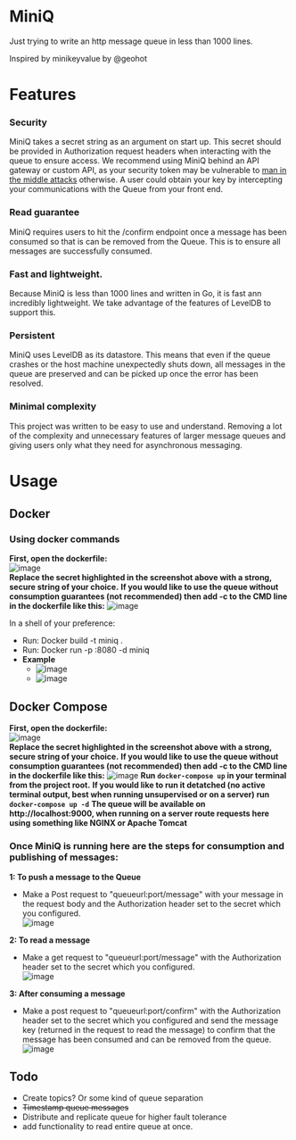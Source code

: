 # MiniQ

Just trying to write an http message queue in less than 1000 lines. 

Inspired by minikeyvalue by @geohot

# Features
### Security
MiniQ takes a secret string as an argument on start up. This secret should be provided in Authorization request headers when interacting with the queue to ensure access. We recommend using MiniQ behind an API gateway or custom API, as your security token may be vulnerable to [man in the middle attacks]([url](https://en.wikipedia.org/wiki/Man-in-the-middle_attack)) otherwise. A user could obtain your key by intercepting your communications with the Queue from your front end.  

### Read guarantee
MiniQ requires users to hit the /confirm endpoint once a message has been consumed so that is can be removed from the Queue. This is to ensure all messages are successfully consumed.

### Fast and lightweight.
Because MiniQ is less than 1000 lines and written in Go, it is fast ann incredibly lightweight. We take advantage of the features of LevelDB to support this. 

### Persistent
MiniQ uses LevelDB as its datastore. This means that even if the queue crashes or the host machine unexpectedly shuts down, all messages in the queue are preserved and can be picked up once the error has been resolved. 

### Minimal complexity
This project was written to be easy to use and understand. Removing a lot of the complexity and unnecessary features of larger message queues and giving users only what they need for asynchronous messaging.

# Usage
## Docker
### Using docker commands
**First, open the dockerfile:** <br />
![image](https://github.com/LiamBaisley/MiniQueue/assets/50359625/76819004-1c1c-4c12-9763-d8d13def784e)
<br />
**Replace the secret highlighted in the screenshot above with a strong, secure string of your choice.**
**If you would like to use the queue without consumption guarantees (not recommended) then add -c to the CMD line in the dockerfile like this:**
![image](https://github.com/LiamBaisley/MiniQueue/assets/50359625/e83f20b9-a21b-4e35-be74-9da98f6db5b0)


In a shell of your preference: 
* Run: Docker build -t miniq .
* Run: Docker run -p <port of your choice>:8080 -d miniq
* **Example**
  * ![image](https://user-images.githubusercontent.com/50359625/210170503-f239c90b-ee0b-429f-bcef-81e9547f8d44.png)
  * ![image](https://user-images.githubusercontent.com/50359625/210170528-81c78e29-8cba-4fa5-b44f-d82341d55403.png)
 
## Docker Compose
**First, open the dockerfile:** <br />
![image](https://github.com/LiamBaisley/MiniQueue/assets/50359625/76819004-1c1c-4c12-9763-d8d13def784e)
<br />
**Replace the secret highlighted in the screenshot above with a strong, secure string of your choice.**
**If you would like to use the queue without consumption guarantees (not recommended) then add -c to the CMD line in the dockerfile like this:**
![image](https://github.com/LiamBaisley/MiniQueue/assets/50359625/e83f20b9-a21b-4e35-be74-9da98f6db5b0)
**Run ```docker-compose up``` in your terminal from the project root.** 
**If you would like to run it detatched (no active terminal output, best when running unsupervised or on a server) run ```docker-compose up -d```**
**The queue will be available on http://localhost:9000, when running on a server route requests here using something like NGINX or Apache Tomcat** 

### Once MiniQ is running here are the steps for consumption and publishing of messages:
**1: To push a message to the Queue**
  * Make a Post request to "queueurl:port/message" with your message in the request body and the Authorization header set to the secret which you configured.<br />
  ![image](https://user-images.githubusercontent.com/50359625/210170836-159c0221-013f-41b4-8d0a-137cc7080515.png)
  
**2: To read a message**
  * Make a get request to "queueurl:port/message" with the Authorization header set to the secret which you configured.<br />
  ![image](https://user-images.githubusercontent.com/50359625/210170759-8f789b97-d3cd-4b16-a7c4-10b120318ba8.png)
  
**3: After consuming a message**
  * Make a post request to "queueurl:port/confirm" with the Authorization header set to the secret which you configured and send the message key (returned in the request to read the message) to confirm that the message has been consumed and can be removed from the queue. <br />
  ![image](https://user-images.githubusercontent.com/50359625/210170831-a3482f22-8cf9-4bcc-8952-103d778efbb9.png)
  
## Todo
  - Create topics? Or some kind of queue separation
  - ~~Timestamp queue messages~~
  - Distribute and replicate queue for higher fault tolerance
  - add functionality to read entire queue at once. 
